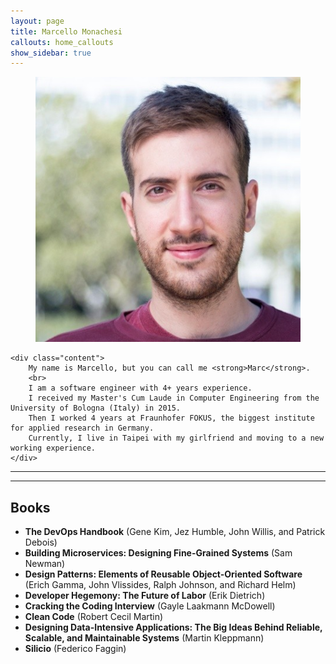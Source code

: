 ```yaml
---
layout: page
title: Marcello Monachesi
callouts: home_callouts
show_sidebar: true
---
```


<div class="card">
  <div class="card-content">
    <div class="media">
      <div class="media-left">
        <figure class="image is-96x96">
          <img src="img/profile-pic.png" alt="Placeholder image">
        </figure>
      </div>
    </div>

    <div class="content">
		My name is Marcello, but you can call me <strong>Marc</strong>. 
		<br>
		I am a software engineer with 4+ years experience.  
		I received my Master's Cum Laude in Computer Engineering from the University of Bologna (Italy) in 2015.
		Then I worked 4 years at Fraunhofer FOKUS, the biggest institute for applied research in Germany. 
		Currently, I live in Taipei with my girlfriend and moving to a new working experience.  
    </div>
  </div>
</div>

---

<div class="icon is-large">
	<a href="https://www.linkedin.com/in/marcellomonachesi/">
		<i class="fab fa-3x fa-linkedin"></i>
	</a>
</div>

<div class="icon is-large">
	<a href="https://github.com/marcello-dev">
		<i class="fab fa-3x fa-github"></i>
	</a>
</div>

<div class="icon is-large">
	<a href="https://www.hackerrank.com/marsielo_m">
		<i class="fab fa-3x fa-hackerrank"></i>
	</a>
</div>

<div class="icon is-large">
	<a href="https://twitter.com/marcellomon">
		<i class="fab fa-3x fa-twitter"></i>
	</a>
</div>

---

<div class="box">
<h2>Books</h2>
<ul>
<li><strong>The DevOps Handbook</strong> (Gene Kim, Jez Humble, John Willis, and Patrick Debois)</li>

<li><strong>Building Microservices: Designing Fine-Grained Systems</strong> (Sam Newman)</li>

<li><strong>Design Patterns: Elements of Reusable Object-Oriented Software</strong> (Erich Gamma, John Vlissides, Ralph Johnson, and Richard Helm)</li>

<li><strong>Developer Hegemony: The Future of Labor</strong> (Erik Dietrich)</li>

<li><strong>Cracking the Coding Interview</strong> (Gayle Laakmann McDowell)</li>

<li><strong>Clean Code</strong> (Robert Cecil Martin)</li>

<li><strong>Designing Data-Intensive Applications: The Big Ideas Behind Reliable, Scalable, and Maintainable Systems</strong> (Martin Kleppmann)</li>

<li><strong>Silicio</strong> (Federico Faggin)</li>
</ul>
</div>